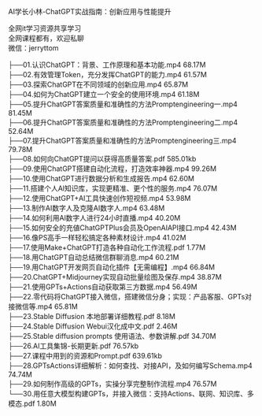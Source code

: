 AI学长小林-ChatGPT实战指南：创新应用与性能提升

全网it学习资源共享学习<br>全网课程都有，欢迎私聊<br>微信：jerryttom<br>

├──01.认识ChatGPT：背景、工作原理和基本功能.mp4 68.17M<br> ├──02.有效管理Token，充分发挥ChatGPT的能力.mp4 61.57M<br> ├──03.探索ChatGPT在不同领域的创新应用.mp4 65.87M<br> ├──04.如何为ChatGPT建立一个安全的使用环境.mp4 61.18M<br> ├──05.提升ChatGPT答案质量和准确性的方法Promptengineering一.mp4 81.45M<br> ├──06.提升ChatGPT答案质量和准确性的方法Promptengineering二.mp4 52.64M<br> ├──07.提升ChatGPT答案质量和准确性的方法Promptengineering三.mp4 79.78M<br> ├──08.如何向ChatGPT提问以获得高质量答案.pdf 585.01kb<br> ├──09.使用ChatGPT搭建自动化流程，打造效率神器.mp4 99.26M<br> ├──10.使用ChatGPT进行数据分析和生成报告.mp4 62.60M<br> ├──11.搭建个人Al知识库，实现更精准、更个性的服务.mp4 76.07M<br> ├──12.使用ChatGPT+AI工具快速创作短视频.mp4 53.98M<br> ├──13.制作AI数字人及克隆AI数字人.mp4 63.48M<br> ├──14.如何利用Al数字人进行24小时直播.mp4 40.20M<br> ├──15.如何安全的充値ChatGPTPlus会员及OpenAIAPI接口.mp4 42.43M<br> ├──16.像PS高手一样轻松搞定各种素材设计.mp4 41.02M<br> ├──17.使用Make+ChatGPT打造各种自动化工作流程.pdf 1.77M<br> ├──18.用ChatGPT自动总结微信群聊消息.mp4 60.21M<br> ├──19.用ChatGPT开发网页自动化插件【无需编程】.mp4 66.84M<br> ├──20.ChatGPT+Midjourney实现自动批量绘图及保存.mp4 38.87M<br> ├──21.使用GPTs+Actions自动获取第三方数据.mp4 56.49M<br> ├──22.零代码将ChatGPT接入微信，搭建微信分身；实现：产品客服、GPTs对接微信等.mp4 65.81M<br> ├──23.Stable Diffusion 本地部署详细教程.pdf 8.18M<br> ├──24.Stable Diffusion Webui汉化成中文.pdf 2.46M<br> ├──25.Stable diffusion prompts 使用语法、参数讲解.pdf 34.70M<br> ├──26.AI工具集锦-长期更新.pdf 76.57kb<br> ├──27.课程中用到的资源和Prompt.pdf 639.61kb<br> ├──28.GPTsActions详细解析：如何查找、对接API，及如何编写Schema.mp4 74.74M<br> ├──29.如何制作高级的GPTs，实操分享完整制作流程.mp4 76.57M<br> └──30.用任意大模型构建GPTs，并接入微信：支持Actions、联网、知识库、多模态.pdf 1.80M